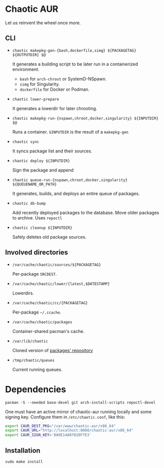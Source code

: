 # Chaotic AUR

Let us reinvent the wheel once more.

## CLI

* `chaotic makepkg-gen-{bash,dockerfile,simg} ${PACKAGETAG} ${OUTPUTDIR} $@`

    It generates a building script to be later run in a containerized environment. 

    * `bash` for `arch-chroot` or SystemD-NSpawn.
    * `simg` for Singularity.
    * `dockerfile` for Docker or Podman. 

* `chaotic lower-prepare`

    It generates a lowerdir for later chrooting.

* `chaotic makepkg-run-{nspawn,chroot,docker,singularity} ${INPUTDIR} $@`

    Runs a container.
    `$INPUTDIR` is the result of a `makepkg-gen`

* `chaotic sync`

    It syncs package list and their sources.

* `chaotic deploy ${INPUTDIR}`

    Sign the package and append

* `chaotic queue-run-{nspawn,chroot,docker,singularity} ${QUEUENAME_OR_PATH}`

    It generates, builds, and deploys an entire queue of packages.

* `chaotic db-bump`

    Add recently deployed packages to the database.
    Move older packages to archive.
    Uses `repoctl`

* `chaotic cleanup ${INPUTDIR}`

    Safely deletes old package sources.

## Involved directories

* `/var/cache/chaotic/sources/${PACKAGETAG}`

    Per-package `SRCDEST`.

* `/var/cache/chaotic/lower/{latest,$DATESTAMP}`

    Lowerdirs.

* `/var/cache/chaotic/cc/{PACKAGETAG}`

    Per-package `~/.ccache`.

* `/var/cache/chaotic/packages`

    Container-shared pacman's cache.

* `/var/lib/chaotic`

    Cloned version of [packages' repository](https://github.com/chaotic-aur/packages)

* `/tmp/chaotic/queues`

    Current running queues.


# Dependencies

`pacman -S --needed base-devel git arch-install-scripts repoctl-devel`

One must have an active mirror of chaotic-aur running locally and some signing key. Configure them in `/etc/chaotic.conf`, like this:

```sh
export CAUR_DEST_PKG="/var/www/chaotic-aur/x86_64"
export CAUR_URL="http://localhost:8080/chaotic-aur/x86_64"
export CAUR_SIGN_KEY='8A9E14A07010F7E3'
```

## Installation

`sudo make install`